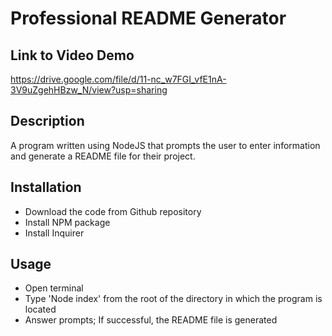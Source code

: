 
  #  Professional README Generator
  
  ## Link to Video Demo
  https://drive.google.com/file/d/11-nc_w7FGI_vfE1nA-3V9uZgehHBzw_N/view?usp=sharing

  ## Description
   A program written using NodeJS that prompts the user to enter information and generate a README file for their project.
 
  ## Installation
   - Download the code from Github repository
   - Install NPM package
   - Install Inquirer

  ## Usage
   - Open terminal
   - Type 'Node index' from the root of the directory in which the program is located
   - Answer prompts; If successful, the README file is generated

